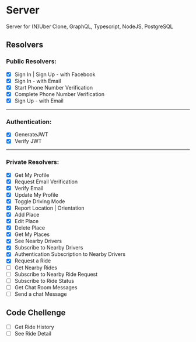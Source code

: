 # Server

Server for (N)Uber Clone, GraphQL, Typescript, NodeJS, PostgreSQL

## Resolvers

### Public Resolvers: 
- [x] Sign In | Sign Up - with Facebook
- [x] Sign In - with Email 
- [x] Start Phone Number Verification
- [x] Complete Phone Number Verification
- [x] Sign Up - with Email

---

### Authentication: 

- [x] GenerateJWT
- [x] Verify JWT

---

### Private Resolvers: 

- [x] Get My Profile
- [x] Request Email Verification
- [x] Verify Email
- [x] Update My Profile
- [x] Toggle Driving Mode
- [x] Report Location | Orientation
- [x] Add Place
- [x] Edit Place
- [x] Delete Place
- [x] Get My Places
- [x] See Nearby Drivers
- [x] Subscribe to Nearby Drivers
- [x] Authentication Subscription to Nearby Drivers
- [x] Request a Ride
- [ ] Get Nearby Rides
- [ ] Subscribe to Nearby Ride Request
- [ ] Subscribe to Ride Status
- [ ] Get Chat Room Messages
- [ ] Send a chat Message

## Code Chellenge
- [ ] Get Ride History
- [ ] See Ride Detail 
